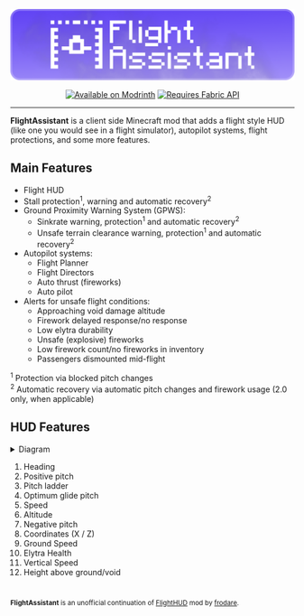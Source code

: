 <p align=center>
    <img src="images/logo.png">
</p>

<p align=center>
    <a href="https://modrinth.com/mod/flightassistant">
        <img src="https://cdn.jsdelivr.net/npm/@intergrav/devins-badges@3.1.2/assets/cozy/available/modrinth_vector.svg"
            alt="Available on Modrinth"></img></a>
    <a href="https://modrinth.com/mod/fabric-api/">
        <img src="https://cdn.jsdelivr.net/npm/@intergrav/devins-badges@3/assets/cozy/requires/fabric-api_vector.svg"
            alt="Requires Fabric API"></img></a>
    <!-- uncomment if Forge version is released (https://github.com/Octol1ttle/FlightAssistant/pull/2#discussion_r1370700775)
    <a href="https://modrinth.com/mod/flightassistant/versions?l=forge">
        <img src="https://cdn.jsdelivr.net/npm/@intergrav/devins-badges@3.1.2/assets/cozy/supported/forge_vector.svg"
            alt="Available for Forge"></img></a>
    -->
</p>

---

**FlightAssistant** is a client side Minecraft mod that adds a flight style HUD
(like one you would see in a flight simulator), autopilot systems, flight protections, and some more features.

## Main Features

- Flight HUD
- Stall protection<sup>1</sup>, warning and automatic recovery<sup>2</sup>
- Ground Proximity Warning System (GPWS):
  - Sinkrate warning, protection<sup>1</sup> and automatic recovery<sup>2</sup>
  - Unsafe terrain clearance warning, protection<sup>1</sup> and automatic recovery<sup>2</sup>
- Autopilot systems:
  - Flight Planner
  - Flight Directors
  - Auto thrust (fireworks)
  - Auto pilot
- Alerts for unsafe flight conditions:
  - Approaching void damage altitude
  - Firework delayed response/no response
  - Low elytra durability
  - Unsafe (explosive) fireworks
  - Low firework count/no fireworks in inventory
  - Passengers dismounted mid-flight

<sup>1</sup> Protection via blocked pitch changes<br>
<sup>2</sup> Automatic recovery via automatic pitch changes and firework usage (2.0 only, when applicable)

## HUD Features

<details>
    <summary>Diagram</summary>
    <img src="images/diagram.png"></img>
</details>

1. Heading
2. Positive pitch
3. Pitch ladder
4. Optimum glide pitch
5. Speed
6. Altitude
7. Negative pitch
8. Coordinates (X / Z)
9. Ground Speed
10. Elytra Health
11. Vertical Speed
12. Height above ground/void

#
<sup><b>FlightAssistant</b> is an unofficial continuation of <a href="https://github.com/frodare/FlightHud">FlightHUD</a> mod by <a href="https://github.com/frodare">frodare</a>.</sup>
